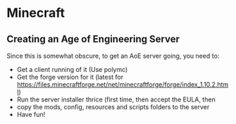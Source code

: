 # Minecraft

## Creating an Age of Engineering Server

Since this is somewhat obscure, to get an AoE server going, you need to:

- Get a client running of it (Use polymc)
- Get the forge version for it (latest for https://files.minecraftforge.net/net/minecraftforge/forge/index_1.10.2.html)
- Run the server installer thrice (first time, then accept the EULA, then 
- copy the mods, config, resources and scripts folders to the server
- Have fun!
